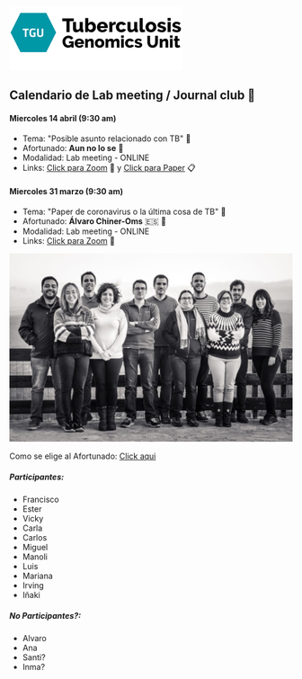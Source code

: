 ![](assets/Lab_M-7c6aedc6.png)
## **Calendario de Lab meeting / Journal club** :microscope:

#### Miercoles 14 abril (9:30 am)
- Tema: "Posible asunto relacionado con TB" :dna:
- Afortunado: **Aun no lo se** :petri_dish:
- Modalidad: Lab meeting - ONLINE
- Links: [Click para Zoom]() :movie_camera: y [Click para Paper]() :clipboard:

#### Miercoles 31 marzo (9:30 am)
- Tema: "Paper de coronavirus o la última cosa de TB" :dna:
- Afortunado: **Álvaro Chiner-Oms** :es: :circus_tent:
- Modalidad: Lab meeting - ONLINE
- Links: [Click para Zoom](https://us02web.zoom.us/j/83166525016?pwd=c2tDbUZ3Ni8rQ29KM0UwNm51aWtlQT09) :movie_camera:


![](assets/Lab_M-5c6ef917.jpg)

Como se elige al Afortunado: [Click aqui](https://www.random.org/lists/)

##### Participantes:

  - Francisco
  - Ester
  - Vicky
  - Carla
  - Carlos
  - Miguel
  - Manoli
  - Luis
  - Mariana
  - Irving
  - Iñaki


##### No Participantes?:

  - Alvaro
  - Ana
  - Santi?
  - Inma?
